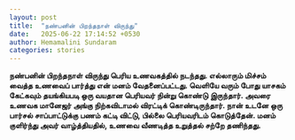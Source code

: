```yaml
---
layout: post
title:  "நண்பனின் பிறந்தநாள் விருந்து"
date:   2025-06-22 17:14:52 +0530
author: Hemamalini Sundaram
categories: stories
---
```


**நண்பனின் பிறந்தநாள் விருந்து பெரிய உணவகத்தில் நடந்தது. எல்லாரும் மிச்சம் வைத்த
உணவைப் பார்த்து என் மனம் வேதனைப்பட்டது. வெளியே வரும் போது யாசகம் கேட்கவும்
தயங்கியபடி ஒரு வயதான பெரியவர் நின்று கொண்டு இருந்தார். அவரை உணவக மானேஜர் அங்கு
நிற்கவிடாமல் விரட்டிக் கொண்டிருந்தார். நான் உடனே ஒரு பார்சல் சாப்பாட்டுக்கு பணம் கட்டி
விட்டு, பில்லை பெரியவரிடம் கொடுத்தேன். மனம் குளிர்ந்து அவர் வாழ்த்தியதில், உணவை
வீணடித்த உறுத்தல் சற்றே தணிந்தது.**
